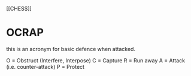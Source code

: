 [[CHESS]]
# OCRAP
this is an acronym for basic defence when attacked.

O = Obstruct (Interfere, Interpose)
C = Capture
R = Run away
A = Attack (i.e. counter-attack)
P = Protect  

